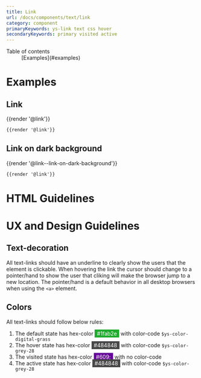 ```yaml
---
title: Link
url: /docs/components/text/link
category: component
primaryKeywords: ys-link text css hover
secondaryKeywords: primary visited active
---
```


<nav class="element-navigation">
  <dl class="element-navigation__list">
    <dt class="element-navigation__title">Table of contents</dt>
    <dd class="element-navigation__item">[Examples](#examples)</dd>
  </dl>
</nav>

# Examples
## Link
<div class="element-preview">
  <div class="element-preview__inner">{{render '@link'}}</div>
</div>

```html
{{render '@link'}}
```

## Link on dark background
<div class="element-preview element-preview--dark">
  <div class="element-preview__inner">{{render '@link--link-on-dark-background'}}</div>
</div>

```html
{{render '@link'}}
```
# HTML Guidelines

# UX and Design Guidelines
## Text-decoration
All text-links should have an underline to clearly show the users that the element is clickable. When hovering the link the cursor should change to a pointer/hand to show the user that cliking will make the browser jump to a new location. The pointer/hand is a default behavior in all desktop browsers when using the `<a>` element.

## Colors
All text-links should follow below rules:
1. The default state has hex-color <span style="background-color: #1fab2e; color: #fff; padding: 2px 6px;">#1fab2e</span> with color-code `$ys-color-digital-grass`
2. The hover state has hex-color <span style="background-color: #484848; color: #fff; padding: 2px 6px;">#484848</span> with color-code `$ys-color-grey-28`
3. The visited state has hex-color <span style="background-color: #609; color: #fff; padding: 2px 6px;">#609;</span> with no color-code
4. The active state has hex-color <span style="background-color: #484848; color: #fff; padding: 2px 6px;">#484848</span> with color-code `$ys-color-grey-28`
